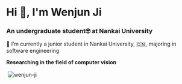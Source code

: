<h1 align="left">Hi 👋, I'm Wenjun Ji</h1>
<h3 align="left">An undergraduate student🤓 at Nankai University</h3>
🏫 I’m currently a junior student in Nankai University, 🇨🇳, majoring in software engineering

**Researching in the field of computer vision**

<p>&nbsp;<img align="center" src="https://github-readme-stats.vercel.app/api?username=wenjun-ji&show_icons=true&locale=en" alt="wenjun-ji" /></p>
